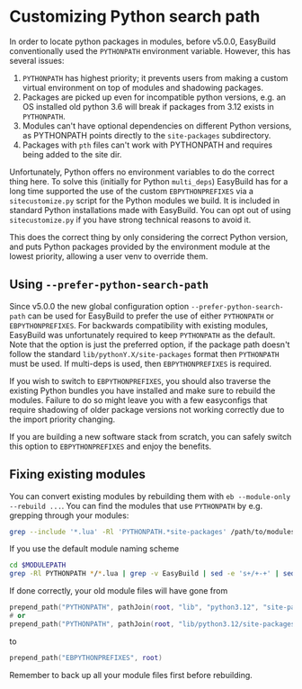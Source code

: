 # Customizing Python search path

In order to locate python packages in modules, before v5.0.0, EasyBuild conventionally used the `PYTHONPATH` environment variable. However, this has several issues:

1. `PYTHONPATH` has highest priority; it prevents users from making a custom virtual environment on top of modules and shadowing packages.
2. Packages are picked up even for incompatible python versions, e.g. an OS installed old python 3.6 will break if packages from 3.12 exists in `PYTHONPATH`.
3. Modules can't have optional dependencies on different Python versions, as PYTHONPATH points directly to the `site-packages` subdirectory.
4. Packages with `pth` files can't work with PYTHONPATH and requires being added to the site dir.

Unfortunately, Python offers no environment variables to do the correct thing here.
To solve this (initially for Python `multi_deps`) EasyBuild has for a long time supported the use of the custom `EBPYTHONPREFIXES` via a `sitecustomize.py` script for the Python modules we build. 
It is included in standard Python installations made with EasyBuild. You can opt out of using `sitecustomize.py` if you have strong technical reasons to avoid it.

This does the correct thing by only considering the correct Python version, and puts Python packages provided by the environment module at the lowest priority, allowing a user venv to override them.

## Using `--prefer-python-search-path` 

Since v5.0.0 the new global configuration option `--prefer-python-search-path` can be used for EasyBuild to prefer the use of either `PYTHONPATH` or `EBPYTHONPREFIXES`.
For backwards compatibility with existing modules, EasyBuild was unfortunately required to keep `PYTHONPATH` as the default.
Note that the option is just the preferred option, if the package path doesn't follow the standard `lib/pythonY.X/site-packages` format then `PYTHONPATH` must be used. If multi-deps is used, then `EBPYTHONPREFIXES` is required.

If you wish to switch to `EBPYTHONPREFIXES`, you should also traverse the existing Python bundles you have installed and make sure to rebuild the modules.
Failure to do so might leave you with a few easyconfigs that require shadowing of older package versions not working correctly due to the import priority changing.

If you are building a new software stack from scratch, you can safely switch this option to `EBPYTHONPREFIXES` and enjoy the benefits.

## Fixing existing modules

You can convert existing modules by rebuilding them with `eb --module-only --rebuild ...`.
You can find the modules that use `PYTHONPATH` by e.g. grepping through your modules:

```bash
grep --include '*.lua' -Rl 'PYTHONPATH.*site-packages' /path/to/modules/all
```

If you use the default module naming scheme

```bash
cd $MODULEPATH
grep -Rl PYTHONPATH */*.lua | grep -v EasyBuild | sed -e 's+/+-+' | sed -e 's+lua$+eb+' | xargs eb --rebuild --module-only
```

If done correctly, your old module files will have gone from

```lua
prepend_path("PYTHONPATH", pathJoin(root, "lib", "python3.12", "site-packages"))
# or
prepend_path("PYTHONPATH", pathJoin(root, "lib/python3.12/site-packages"))
```

to

```lua
prepend_path("EBPYTHONPREFIXES", root)
```

Remember to back up all your module files first before rebuilding.
